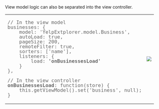View model logic can also be separated into the view controller.
<table>
<tr>
<td>
<pre style="font-size: 12pt; line-height: 1em; color: #666666">
// In the view model
businesses: {
	model: 'YelpExtplorer.model.Business',
	autoLoad: true,
	pageSize: 200,
	remoteFilter: true,
	sorters: ['name'],
	listeners: {
		load: <b style="color: #666666">'onBusinessesLoad'</b>
	}
},
</pre>
<pre style="font-size: 12pt; line-height: 1em; color: #666666">
// In the view controller
<b style="color: #666666">onBusinessesLoad</b>: function(store) {
	this.getViewModel().set('business', null);
}
</pre>
</td>
<td>

<img src="resources/images/architecture/ViewViewModelViewController.png">